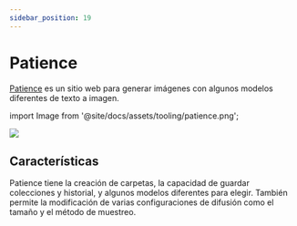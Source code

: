 ```yaml
---
sidebar_position: 19
---
```


# Patience

[Patience](https://www.patience.ai) es un sitio web para generar imágenes con algunos modelos diferentes de texto a imagen.

import Image from '@site/docs/assets/tooling/patience.png';

<div style={{textAlign: 'center'}}>
  <img src={Image} style={{width: "750px"}} />
</div>

## Características

Patience tiene la creación de carpetas, la capacidad de guardar colecciones y historial, y algunos modelos diferentes para elegir. También permite la modificación de varias configuraciones de difusión como el tamaño y el método de muestreo.